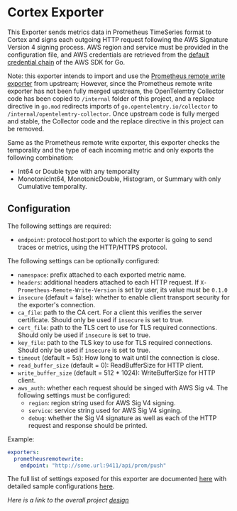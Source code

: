 # Cortex Exporter

This Exporter sends metrics data in Prometheus TimeSeries format to Cortex and signs each outgoing HTTP request following
the AWS Signature Version 4 signing process. AWS region and service must be provided in the configuration file, and AWS
credentials are retrieved from the [default credential chain](https://docs.aws.amazon.com/sdk-for-go/v1/developer-guide/configuring-sdk.html#specifying-credentials)
of the AWS SDK for Go.

Note: this exporter intends to import and use the [Prometheus remote write exporter](https://github.com/open-telemetry/opentelemetry-collector/tree/master/exporter/prometheusremotewriteexporter)
from upstream; However, since the Prometheus remote write exporter has not been fully merged upstream, the OpenTelemtry
Collector code has been copied to `/internal` folder of this project, and a replace directive in `go.mod` redirects 
imports of `go.opentelemtry.io/collector` to `/internal/opentelemtry-collector`. Once upstream code is fully merged and 
stable, the Collector code and the replace directive in this project can be removed. 

Same as the Prometheus remote write exporter, this exporter checks the temporality and the type of each incoming metric 
and only exports the following combination:

- Int64 or Double type with any temporality
- MonotonicInt64, MonotonicDouble, Histogram, or Summary with only Cumulative temporality.

## Configuration
The following settings are required:
- `endpoint`: protocol:host:port to which the exporter is going to send traces or metrics, using the HTTP/HTTPS protocol. 

The following settings can be optionally configured:
- `namespace`: prefix attached to each exported metric name.
- `headers`: additional headers attached to each HTTP request. If `X-Prometheus-Remote-Write-Version` is set by user, its value must be `0.1.0`
- `insecure` (default = false): whether to enable client transport security for the exporter's connection.
- `ca_file`: path to the CA cert. For a client this verifies the server certificate. Should only be used if `insecure` is set to true.
- `cert_file`: path to the TLS cert to use for TLS required connections. Should only be used if `insecure` is set to true.
- `key_file`: path to the TLS key to use for TLS required connections. Should only be used if `insecure` is set to true.
- `timeout` (default = 5s): How long to wait until the connection is close.
- `read_buffer_size` (default = 0): ReadBufferSize for HTTP client.
- `write_buffer_size` (default = 512 * 1024): WriteBufferSize for HTTP client.
- `aws_auth`: whether each request should be singed with AWS Sig v4. The following settings must be configured:
    - `region`: region string used for AWS Sig V4 signing.
    - `service`: service string used for AWS Sig V4 signing.
    - `debug`: whether the Sig V4 signature as well as each of the HTTP request and response should be printed. 
    
    
Example:

```yaml
exporters:
  prometheusremotewrite:
    endpoint: "http://some.url:9411/api/prom/push"
```
The full list of settings exposed for this exporter are documented [here](./config.go)
with detailed sample configurations [here](./testdata/config.yaml).

_Here is a link to the overall project [design](./DESIGN.md)_